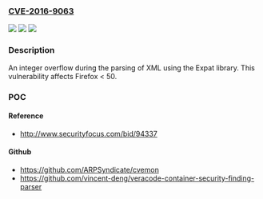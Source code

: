 ### [CVE-2016-9063](https://cve.mitre.org/cgi-bin/cvename.cgi?name=CVE-2016-9063)
![](https://img.shields.io/static/v1?label=Product&message=Firefox&color=blue)
![](https://img.shields.io/static/v1?label=Version&message=%3C%2050%20&color=brighgreen)
![](https://img.shields.io/static/v1?label=Vulnerability&message=Possible%20integer%20overflow%20to%20fix%20inside%20XML_Parse%20in%20Expat&color=brighgreen)

### Description

An integer overflow during the parsing of XML using the Expat library. This vulnerability affects Firefox < 50.

### POC

#### Reference
- http://www.securityfocus.com/bid/94337

#### Github
- https://github.com/ARPSyndicate/cvemon
- https://github.com/vincent-deng/veracode-container-security-finding-parser

